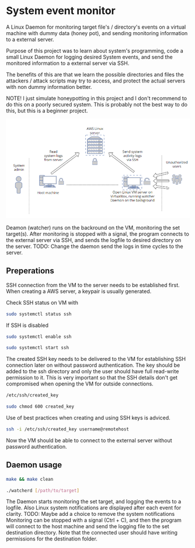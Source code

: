 # System event monitor

A Linux Daemon for monitoring target file's / directory's events on a virtual machine with dummy data (honey pot), and sending monitoring information to a external server.

Purpose of this project was to learn about system's programming, code a small Linux Daemon for logging desired System events, and send the monitored information to a external server via SSH.

The benefits of this are that we learn the possible directories and files the attackers / attack scripts may try to access, and protect the actual servers with non dummy information better.

NOTE! I just simulate honeypotting in this project and I don't recommend to do this on a poorly secured system. This is probably not the best way to do this, but this is a beginner project.

![Setup Diagram](./pictures/setup_diagram.png)

Deamon (watcher) runs on the backround on the VM, monitoring the set target(s). After monitoring is stopped with a signal, the program connects to the external server via SSH, and sends the logfile to desired directory on the server.
TODO: Change the daemon send the logs in time cycles to the server.

## Preperations

SSH connection from the VM to the server needs to be established first. When creating a AWS server, a keypair is usually generated.

Check SSH status on VM with
``` bash
sudo systemctl status ssh
```

If SSH is disabled
``` bash
sudo systemctl enable ssh
```
``` bash
sudo systemctl start ssh
```
The created SSH key needs to be delivered to the VM for establishing SSH connection later on without password authentication.
The key should be added to the ssh directory and only the user should have full read-write permission to it. This is very important so that the SSH details don't get compromised when opening the VM for outside connections.
``` bash
/etc/ssh/created_key
```
``` bash
sudo chmod 600 created_key
```
Use of best practices when creating and using SSH keys is adviced.

``` bash
ssh -i /etc/ssh/created_key username@remotehost
```

Now the VM should be able to connect to the external server without password authentication.

## Daemon usage

``` bash
make && make clean
```

``` bash
./watcherd [/path/to/target]
```
The Daemon starts monitoring the set target, and logging the events to a logfile. Also Linux system notifications are displayed after each event for clarity. TODO: Maybe add a choice to remove the system notifications
Monitoring can be stopped with a signal (Ctrl + C), and then the program will connect to the host machine and send the logging file to the set destination directory. Note that the connected user should have writing permissions for the destination folder.
